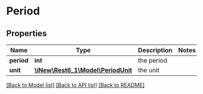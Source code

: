 # Period

## Properties
Name | Type | Description | Notes
------------ | ------------- | ------------- | -------------
**period** | **int** | the period | 
**unit** | [**\iNew\Rest6_1\Model\PeriodUnit**](PeriodUnit.md) | the unit | 

[[Back to Model list]](../README.md#documentation-for-models) [[Back to API list]](../README.md#documentation-for-api-endpoints) [[Back to README]](../README.md)


